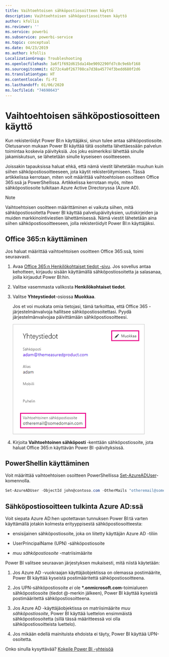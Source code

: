```yaml
---
title: Vaihtoehtoisen sähköpostiosoitteen käyttö
description: Vaihtoehtoisen sähköpostiosoitteen käyttö
author: kfollis
ms.reviewer: ''
ms.service: powerbi
ms.subservice: powerbi-service
ms.topic: conceptual
ms.date: 04/23/2019
ms.author: kfollis
LocalizationGroup: Troubleshooting
ms.openlocfilehash: 3a6f1f692d615da14be9092290fd7c8c9e6bf168
ms.sourcegitcommit: 6272c4a0f267708ca7d38a45774f3bedd680f2d6
ms.translationtype: HT
ms.contentlocale: fi-FI
ms.lasthandoff: 01/06/2020
ms.locfileid: "74698643"
---
```

# <a name="use-an-alternate-email-address"></a>Vaihtoehtoisen sähköpostiosoitteen käyttö

Kun rekisteröidyt Power BI:n käyttäjäksi, sinun tulee antaa sähköpostiosoite. Oletusarvon mukaan Power BI käyttää tätä osoitetta lähettäessään palvelun toimintaa koskevia päivityksiä. Jos joku esimerkiksi lähettää sinulle jakamiskutsun, se lähetetään sinulle kyseiseen osoitteeseen.

Joissakin tapauksissa haluat ehkä, että nämä viestit lähetetään muuhun kuin siihen sähköpostiosoitteeseen, jota käytit rekisteröitymiseen. Tässä artikkelissa kerrotaan, miten voit määrittää vaihtoehtoisen osoitteen Office 365:ssä ja PowerShellissa. Artikkelissa kerrotaan myös, miten sähköpostiosoite tulkitaan Azure Active Directoryssa (Azure AD).

> [!NOTE]
> Vaihtoehtoisen osoitteen määrittäminen ei vaikuta siihen, mitä sähköpostiosoitetta Power BI käyttää palvelupäivityksien, uutiskirjeiden ja muiden markkinointiviestien lähettämisessä. Nämä viestit lähetetään aina siihen sähköpostiosoitteeseen, jolla rekisteröidyit Power BI:n käyttäjäksi.

## <a name="use-office-365"></a>Office 365:n käyttäminen

Jos haluat määrittää vaihtoehtoisen osoitteen Office 365:ssä, toimi seuraavasti.

1. Avaa [Office 365:n Henkilökohtaiset tiedot ‑sivu](https://portal.office.com/account/#personalinfo). Jos sovellus antaa kehotteen, kirjaudu sisään käyttämällä sähköpostiosoitetta ja salasanaa, joilla kirjaudut Power BI:hin.

1. Valitse vasemmasta valikosta **Henkilökohtaiset tiedot**.

1. Valitse **Yhteystiedot**-osiossa **Muokkaa**.

    Jos et voi muokata omia tietojasi, tämä tarkoittaa, että Office 365 -järjestelmänvalvoja hallitsee sähköpostiosoitettasi. Pyydä järjestelmänvalvojaa päivittämään sähköpostiosoitteesi.

    ![Yhteystiedot](media/service-admin-alternate-email-address-for-power-bi/contact-details.png)

1. Kirjoita **Vaihtoehtoinen sähköposti**  ‑kenttään sähköpostiosoite, jota haluat Office 365:n käyttävän Power BI ‑päivityksissä.

## <a name="use-powershell"></a>PowerShellin käyttäminen

Voit määrittää vaihtoehtoisen osoitteen PowerShellissa [Set-AzureADUser](/powershell/module/azuread/set-azureaduser/)-komennolla.

```powershell
Set-AzureADUser -ObjectId john@contoso.com -OtherMails "otheremail@somedomain.com"
```

## <a name="email-address-resolution-in-azure-ad"></a>Sähköpostiosoitteen tulkinta Azure AD:ssä

Voit siepata Azure AD:hen upotettavan tunnuksen Power BI:tä varten käyttämällä jotakin kolmesta erityyppisestä sähköpostiosoitteesta:

* ensisijainen sähköpostiosoite, joka on liitetty käyttäjän Azure AD -tiliin

* UserPrincipalName (UPN) ‑sähköpostiosoite

* *muu sähköpostiosoite* -matriisimäärite

Power BI valitsee seuraavan järjestyksen mukaisesti, mitä niistä käytetään:

1. Jos Azure AD -vuokraajan käyttäjäobjektissa on olemassa postimäärite, Power BI käyttää kyseistä postimääritettä sähköpostiosoitteena.

1. Jos UPN-sähköpostiosoite *ei* ole **\*.onmicrosoft.com**-toimialueen sähköpostiosoite (tiedot \@-merkin jälkeen), Power BI käyttää kyseistä postimääritettä sähköpostiosoitteena.

1. Jos Azure AD -käyttäjäobjektissa on matriisimäärite *muu sähköpostiosoite*, Power BI käyttää luettelon ensimmäistä sähköpostiosoitetta (sillä tässä määritteessä voi olla sähköpostiosoitteista luettelo).

1. Jos mikään edellä mainituista ehdoista ei täyty, Power BI käyttää UPN-osoitetta.

Onko sinulla kysyttävää? [Kokeile Power BI -yhteisöä](https://community.powerbi.com/)